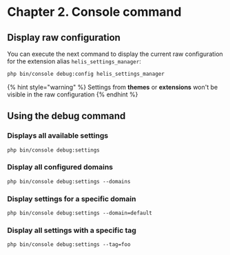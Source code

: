 # Chapter 2. Console command

## Display raw configuration

You can execute the next command to display the current raw configuration for the extension alias `helis_settings_manager`:

```bash
php bin/console debug:config helis_settings_manager
```

{% hint style="warning" %}
Settings from **themes** or **extensions** won't be visible in the raw configuration
{% endhint %}

## Using the debug command

### Displays all available settings

```text
php bin/console debug:settings
```

### Display all configured domains

```text
php bin/console debug:settings --domains
```

### Display settings for a specific domain

```text
php bin/console debug:settings --domain=default
```

### Display all settings with a specific tag

```text
php bin/console debug:settings --tag=foo
```

